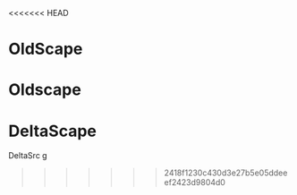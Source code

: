 <<<<<<< HEAD
# OldScape
Oldscape
=======
# DeltaScape
DeltaSrc
g
>>>>>>> 2418f1230c430d3e27b5e05ddeeef2423d9804d0
